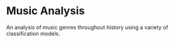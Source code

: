 # Music Analysis

An analysis of music genres throughout history using a variety of classification models.


